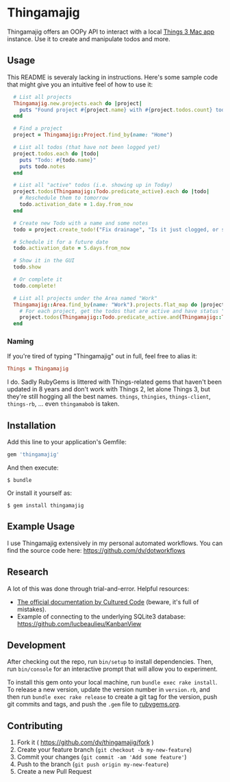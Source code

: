 # Thingamajig

Thingamajig offers an OOPy API to interact with a local [Things 3 Mac app](https://culturedcode.com/things/) instance. Use it to create and manipulate todos and more.

## Usage

This README is severaly lacking in instructions. Here's some sample code that might give you an intuitive feel of how to use it:

```ruby
  # List all projects
  Thingamajig.new.projects.each do |project|
    puts "Found project #{project.name} with #{project.todos.count} todos"
  end

  # Find a project
  project = Thingamajig::Project.find_by(name: "Home")

  # List all todos (that have not been logged yet)
  project.todos.each do |todo|
    puts "Todo: #{todo.name}"
    puts todo.notes
  end

  # List all "active" todos (i.e. showing up in Today)
  project.todos(Thingamajig::Todo.predicate_active).each do |todo|
    # Reschedule them to tomorrow
    todo.activation_date = 1.day.from_now
  end

  # Create new Todo with a name and some notes
  todo = project.create_todo!("Fix drainage", "Is it just clogged, or should we replace the plumbing?")

  # Schedule it for a future date
  todo.activation_date = 5.days.from_now

  # Show it in the GUI
  todo.show

  # Or complete it
  todo.complete!

  # List all projects under the Area named "Work"
  Thingamajig::Area.find_by(name: "Work").projects.flat_map do |project|
    # For each project, get the todos that are active and have status "open" (not completed or cancelled)
    project.todos(Thingamajig::Todo.predicate_active.and(Thingamajig::Todo.predicate_open))
  end
```

### Naming

If you're tired of typing "Thingamajig" out in full, feel free to alias it:

```ruby
Things = Thingamajig
```

I do. Sadly RubyGems is littered with Things-related gems that haven't been updated in 8 years and don't work with Things 2, let alone Things 3, but they're still hogging all the best names. `things`, `thingies`, `things-client`, `things-rb`, ... even `thingamabob` is taken.

## Installation

Add this line to your application's Gemfile:

```ruby
gem 'thingamajig'
```

And then execute:

    $ bundle

Or install it yourself as:

    $ gem install thingamajig

## Example Usage

I use Thingamajig extensively in my personal automated workflows. You can find the source code here: https://github.com/dv/dotworkflows

## Research

A lot of this was done through trial-and-error. Helpful resources:

- [The official documentation by Cultured Code](https://culturedcode.com/things/download/Things3AppleScriptGuide.pdf) (beware, it's full of mistakes).
- Example of connecting to the underlying SQLite3 database: https://github.com/lucbeaulieu/KanbanView

## Development

After checking out the repo, run `bin/setup` to install dependencies. Then, run `bin/console` for an interactive prompt that will allow you to experiment.

To install this gem onto your local machine, run `bundle exec rake install`. To release a new version, update the version number in `version.rb`, and then run `bundle exec rake release` to create a git tag for the version, push git commits and tags, and push the `.gem` file to [rubygems.org](https://rubygems.org).

## Contributing

1. Fork it ( https://github.com/dv/thingamajig/fork )
2. Create your feature branch (`git checkout -b my-new-feature`)
3. Commit your changes (`git commit -am 'Add some feature'`)
4. Push to the branch (`git push origin my-new-feature`)
5. Create a new Pull Request
